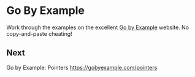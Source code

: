 
# Go By Example

Work through the examples on the excellent [Go by Example](https://gobyexample.com/)
website. No copy-and-paste cheating!


## Next

Go by Example: Pointers
https://gobyexample.com/pointers
